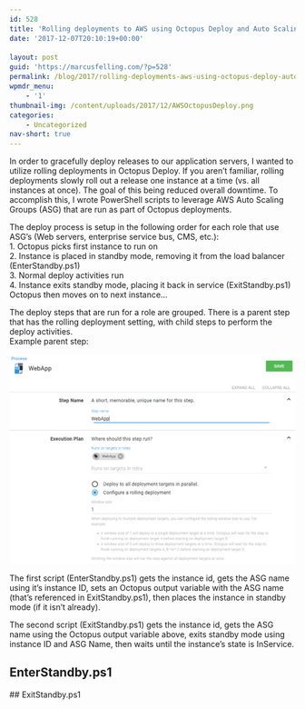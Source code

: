 ```yaml
---
id: 528
title: 'Rolling deployments to AWS using Octopus Deploy and Auto Scaling Groups'
date: '2017-12-07T20:10:19+00:00'

layout: post
guid: 'https://marcusfelling.com/?p=528'
permalink: /blog/2017/rolling-deployments-aws-using-octopus-deploy-auto-scaling-groups/
wpmdr_menu:
    - '1'
thumbnail-img: /content/uploads/2017/12/AWSOctopusDeploy.png
categories:
    - Uncategorized
nav-short: true
---
```



In order to gracefully deploy releases to our application servers, I wanted to utilize rolling deployments in Octopus Deploy. If you aren’t familiar, rolling deployments slowly roll out a release one instance at a time (vs. all instances at once). The goal of this being reduced overall downtime. To accomplish this, I wrote PowerShell scripts to leverage AWS Auto Scaling Groups (ASG) that are run as part of Octopus deployments.

The deploy process is setup in the following order for each role that use ASG’s (Web servers, enterprise service bus, CMS, etc.):  
1\. Octopus picks first instance to run on  
2\. Instance is placed in standby mode, removing it from the load balancer (EnterStandby.ps1)  
3\. Normal deploy activities run  
4\. Instance exits standby mode, placing it back in service (ExitStandby.ps1)  
Octopus then moves on to next instance…

The deploy steps that are run for a role are grouped. There is a parent step that has the rolling deployment setting, with child steps to perform the deploy activities.  
Example parent step:

![web app rolling deploy](/content/uploads/2017/12/webapprollingdeploy.png)

The first script (EnterStandby.ps1) gets the instance id, gets the ASG name using it’s instance ID, sets an Octopus output variable with the ASG name (that’s referenced in ExitStandby.ps1), then places the instance in standby mode (if it isn’t already).

The second script (ExitStandby.ps1) gets the instance id, gets the ASG name using the Octopus output variable above, exits standby mode using instance ID and ASG Name, then waits until the instance’s state is InService.

## EnterStandby.ps1

<script src="https://gist.github.com/MarcusFelling/18a2bb32f17306f726e59d1175167983.js"></script>## ExitStandby.ps1

<script src="https://gist.github.com/MarcusFelling/a8e555dfa6a22f026f9db377d8988367.js"></script>